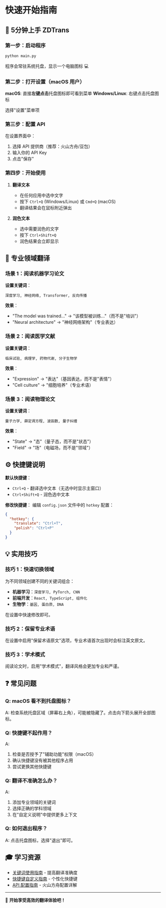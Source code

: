 # 快速开始指南

## 🚀 5分钟上手 ZDTrans

### 第一步：启动程序

```bash
python main.py
```

程序会常驻系统托盘，显示一个电脑图标 💻

### 第二步：打开设置（macOS 用户）

**macOS**: 直接**左键点击**托盘图标即可看到菜单
**Windows/Linux**: 右键点击托盘图标

选择"设置"菜单项

### 第三步：配置 API

在设置界面中：
1. 选择 API 提供商（推荐：火山方舟/豆包）
2. 输入你的 API Key
3. 点击"保存"

### 第四步：开始使用

1. **翻译文本**
   - 在任何应用中选中文字
   - 按下 `Ctrl+Q` (Windows/Linux) 或 `Cmd+Q` (macOS)
   - 翻译结果会在鼠标附近弹出

2. **润色文本**
   - 选中需要润色的文字
   - 按下 `Ctrl+Shift+Q`
   - 润色结果会立即显示

## 🎯 专业领域翻译

### 场景 1：阅读机器学习论文

**设置关键词**：
```
深度学习, 神经网络, Transformer, 反向传播
```

**效果**：
- "The model was trained..." → "该模型被训练..."（而不是"培训"）
- "Neural architecture" → "神经网络架构"（专业表达）

### 场景 2：阅读医学文献

**设置关键词**：
```
临床试验, 病理学, 药物代谢, 分子生物学
```

**效果**：
- "Expression" → "表达"（基因表达，而不是"表情"）
- "Cell culture" → "细胞培养"（专业术语）

### 场景 3：阅读物理论文

**设置关键词**：
```
量子力学, 薛定谔方程, 波函数, 量子纠缠
```

**效果**：
- "State" → "态"（量子态，而不是"状态"）
- "Field" → "场"（电磁场，而不是"领域"）

## ⚙️ 快捷键说明

**默认快捷键**：
- `Ctrl+Q` - 翻译选中文本（无选中时显示主窗口）
- `Ctrl+Shift+Q` - 润色选中文本

**修改快捷键**：
编辑 `config.json` 文件中的 `hotkey` 配置：
```json
{
  "hotkey": {
    "translate": "Ctrl+T",
    "polish": "Ctrl+P"
  }
}
```

## 💡 实用技巧

### 技巧 1：快速切换领域

为不同领域创建不同的关键词组合：

- **机器学习**：`深度学习, PyTorch, CNN`
- **前端开发**：`React, TypeScript, 组件化`
- **生物学**：`基因, 蛋白质, DNA`

在设置中快速修改即可。

### 技巧 2：保留专业术语

在设置中启用"保留术语原文"选项，专业术语首次出现时会标注英文原文。

### 技巧 3：学术模式

阅读论文时，启用"学术模式"，翻译风格会更加专业和严谨。

## ❓ 常见问题

### Q: macOS 看不到托盘图标？

A: 检查系统托盘区域（屏幕右上角），可能被隐藏了。点击向下箭头展开全部图标。

### Q: 快捷键不起作用？

A: 
1. 检查是否授予了"辅助功能"权限（macOS）
2. 确认快捷键没有被其他程序占用
3. 尝试更换其他快捷键

### Q: 翻译不准确怎么办？

A: 
1. 添加专业领域的关键词
2. 选择正确的学科领域
3. 在"自定义说明"中提供更多上下文

### Q: 如何退出程序？

A: 点击托盘图标，选择"退出"即可。

## 🎓 学习资源

- [关键词使用指南](docs/KEYWORDS_GUIDE.md) - 提高翻译准确度
- [快捷键自定义指南](docs/HOTKEY_CUSTOMIZATION.md) - 个性化快捷键
- [API 配置指南](docs/VOLCENGINE.md) - 火山方舟配置详解

---

🎉 **开始享受高效的翻译体验吧！**
